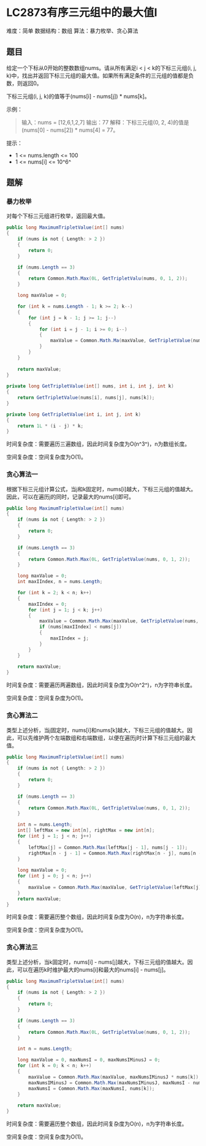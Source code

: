 # LC2873有序三元组中的最大值I

难度：简单
数据结构：数组
算法：暴力枚举、贪心算法

## 题目

给定一个下标从0开始的整数数组nums。请从所有满足i < j < k的下标三元组(i, j, k)中，找出并返回下标三元组的最大值。如果所有满足条件的三元组的值都是负数，则返回0。

下标三元组(i, j, k)的值等于(nums[i] - nums[j]) * nums[k]。

示例：

> 输入：nums = [12,6,1,2,7]
> 输出：77
> 解释：下标三元组(0, 2, 4)的值是(nums[0] - nums[2]) * nums[4] = 77。

提示：

- 1 <= nums.length <= 100
- 1 <= nums[i] <= 10^6^

## 题解

### 暴力枚举

对每个下标三元组进行枚举，返回最大值。

``` csharp
public long MaximumTripletValue(int[] nums)
{
    if (nums is not { Length: > 2 })
    {
        return 0;
    }

    if (nums.Length == 3)
    {
        return Common.Math.Max(0L, GetTripletValu(nums, 0, 1, 2));
    }

    long maxValue = 0;

    for (int k = nums.Length - 1; k >= 2; k--)
    {
        for (int j = k - 1; j >= 1; j--)
        {
            for (int i = j - 1; i >= 0; i--)
            {
                maxValue = Common.Math.Ma(maxValue, GetTripletValue(nums,i, j, k));
            }
        }
    }
        
    return maxValue;
}
    
private long GetTripletValue(int[] nums, int i, int j, int k)
{
    return GetTripletValue(nums[i], nums[j], nums[k]);
}

private long GetTripletValue(int i, int j, int k)
{
    return 1L * (i - j) * k;
}
```

时间复杂度：需要遍历三遍数组，因此时间复杂度为O(n^3^)，n为数组长度。

空间复杂度：空间复杂度为O(1)。

### 贪心算法一

根据下标三元组计算公式，当j和k固定时，nums[i]越大，下标三元组的值越大。因此，可以在遍历j的同时，记录最大的nums[i]即可。

``` csharp
public long MaximumTripletValue(int[] nums)
{
    if (nums is not { Length: > 2 })
    {
        return 0;
    }

    if (nums.Length == 3)
    {
        return Common.Math.Max(0L, GetTripletValue(nums, 0, 1, 2));
    }

    long maxValue = 0;
    int maxIIndex, n = nums.Length;

    for (int k = 2; k < n; k++)
    {
        maxIIndex = 0;
        for (int j = 1; j < k; j++)
        {
            maxValue = Common.Math.Max(maxValue, GetTripletValue(nums, maxIIndex, j, k));
            if (nums[maxIIndex] < nums[j])
            {
                maxIIndex = j;
            }
        }
    }
        
    return maxValue;
}
```

时间复杂度：需要遍历两遍数组，因此时间复杂度为O(n^2^)，n为字符串长度。

空间复杂度：空间复杂度为O(1)。

### 贪心算法二

类型上述分析，当j固定时，nums[i]和nums[k]越大，下标三元组的值越大。因此，可以先维护两个左端数组和右端数组，以便在遍历j时计算下标三元组的最大值。

``` csharp
public long MaximumTripletValue(int[] nums)
{
    if (nums is not { Length: > 2 })
    {
        return 0;
    }

    if (nums.Length == 3)
    {
        return Common.Math.Max(0L, GetTripletValue(nums, 0, 1, 2));
    }

    int n = nums.Length;
    int[] leftMax = new int[n], rightMax = new int[n];
    for (int j = 1; j < n; j++)
    {
        leftMax[j] = Common.Math.Max(leftMax[j - 1], nums[j - 1]);
        rightMax[n - j - 1] = Common.Math.Max(rightMax[n - j], nums[n - j]);
    }
        
    long maxValue = 0;
    for (int j = 0; j < n; j++)
    {
        maxValue = Common.Math.Max(maxValue, GetTripletValue(leftMax[j], nums[j], rightMax[j]));
    }
    return maxValue;
}
```

时间复杂度：需要遍历整个数组，因此时间复杂度为O(n)，n为字符串长度。

空间复杂度：空间复杂度为O(1)。

### 贪心算法三

类型上述分析，当k固定时，nums[i] - nums[j]越大，下标三元组的值越大。因此，可以在遍历k时维护最大的nums[i]和最大的nums[i] - nums[j]。

``` csharp
public long MaximumTripletValue(int[] nums)
{
    if (nums is not { Length: > 2 })
    {
        return 0;
    }

    if (nums.Length == 3)
    {
        return Common.Math.Max(0L, GetTripletValue(nums, 0, 1, 2));
    }

    int n = nums.Length;

    long maxValue = 0, maxNumsI = 0, maxNumsIMinusJ = 0;
    for (int k = 0; k < n; k++)
    {
        maxValue = Common.Math.Max(maxValue, maxNumsIMinusJ * nums[k]);
        maxNumsIMinusJ = Common.Math.Max(maxNumsIMinusJ, maxNumsI - nums[k]);
        maxNumsI = Common.Math.Max(maxNumsI, nums[k]);
    }
        
    return maxValue;
}
```

时间复杂度：需要遍历整个数组，因此时间复杂度为O(n)，n为字符串长度。

空间复杂度：空间复杂度为O(1)。
